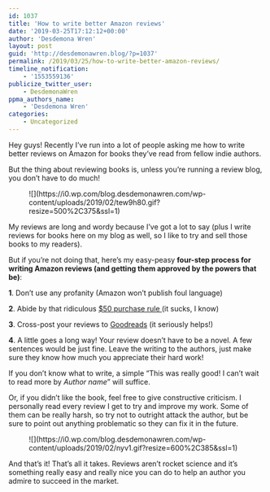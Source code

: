 ```yaml
---
id: 1037
title: 'How to write better Amazon reviews'
date: '2019-03-25T17:12:12+00:00'
author: 'Desdemona Wren'
layout: post
guid: 'http://desdemonawren.blog/?p=1037'
permalink: /2019/03/25/how-to-write-better-amazon-reviews/
timeline_notification:
    - '1553559136'
publicize_twitter_user:
    - DesdemonaWren
ppma_authors_name:
    - 'Desdemona Wren'
categories:
    - Uncategorized
---
```


Hey guys! Recently I’ve run into a lot of people asking me how to write better reviews on Amazon for books they’ve read from fellow indie authors.

But the thing about reviewing books is, unless you’re running a review blog, you don’t have to do much!

<div class="wp-block-image"><figure class="aligncenter">![](https://i0.wp.com/blog.desdemonawren.com/wp-content/uploads/2019/02/tew9h80.gif?resize=500%2C375&ssl=1)</figure></div>My reviews are long and wordy because I’ve got a lot to say (plus I write reviews for books here on my blog as well, so I like to try and sell those books to my readers).

But if you’re not doing that, here’s my easy-peasy **four-step process for writing Amazon reviews (and getting them approved by the powers that be)**:

 **1**. Don’t use any profanity (Amazon won’t publish foul language)

**2**. Abide by that ridiculous [$50 purchase rule ](https://the-digital-reader.com/2017/12/10/new-rule-spent-50-minimum-post-review-amazon/)(it sucks, I know)

**3**. Cross-post your reviews to [Goodreads](https://www.goodreads.com/) (it seriously helps!)

**4**. A little goes a long way! Your review doesn’t have to be a novel. A few sentences would be just fine. Leave the writing to the authors, just make sure they know how much you appreciate their hard work!

If you don’t know what to write, a simple “This was really good! I can’t wait to read more by *Author name*” will suffice.

Or, if you didn’t like the book, feel free to give constructive criticism. I personally read every review I get to try and improve my work. Some of them can be really harsh, so try not to outright attack the author, but be sure to point out anything problematic so they can fix it in the future.

<div class="wp-block-image"><figure class="aligncenter">![](https://i0.wp.com/blog.desdemonawren.com/wp-content/uploads/2019/02/nyv1.gif?resize=600%2C385&ssl=1)</figure></div>And that’s it! That’s all it takes. Reviews aren’t rocket science and it’s something really easy and really nice you can do to help an author you admire to succeed in the market.